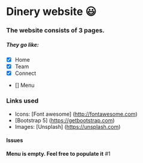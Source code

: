 # Dinery website :smiley:

### The website consists of 3 pages.

##### They go like:

- [x] Home
- [x] Team
- [x] Connect
- [] Menu

### Links used

- Icons: [Font awesome] (http://fontawesome.com)
- [Bootstrap 5] (https://getbootstrap.com)
- Images: [Unsplash] (https://unsplash.com)

#### Issues

**Menu is empty. Feel free to populate it** #1
